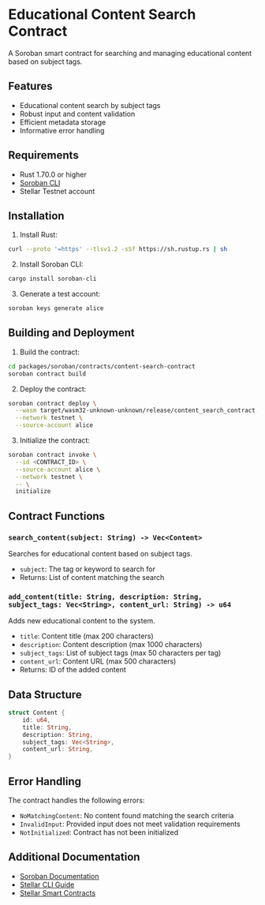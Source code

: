 # Educational Content Search Contract

A Soroban smart contract for searching and managing educational content based on subject tags.

## Features

- Educational content search by subject tags
- Robust input and content validation
- Efficient metadata storage
- Informative error handling

## Requirements

- Rust 1.70.0 or higher
- [Soroban CLI](https://developers.stellar.org/docs/tools/cli/stellar-cli)
- Stellar Testnet account

## Installation

1. Install Rust:
```bash
curl --proto '=https' --tlsv1.2 -sSf https://sh.rustup.rs | sh
```

2. Install Soroban CLI:
```bash
cargo install soroban-cli
```

3. Generate a test account:
```bash
soroban keys generate alice
```

## Building and Deployment

1. Build the contract:
```bash
cd packages/soroban/contracts/content-search-contract
soroban contract build
```

2. Deploy the contract:
```bash
soroban contract deploy \
  --wasm target/wasm32-unknown-unknown/release/content_search_contract.wasm \
  --network testnet \
  --source-account alice
```

3. Initialize the contract:
```bash
soroban contract invoke \
  --id <CONTRACT_ID> \
  --source-account alice \
  --network testnet \
  -- \
  initialize
```

## Contract Functions

### `search_content(subject: String) -> Vec<Content>`
Searches for educational content based on subject tags.
- `subject`: The tag or keyword to search for
- Returns: List of content matching the search

### `add_content(title: String, description: String, subject_tags: Vec<String>, content_url: String) -> u64`
Adds new educational content to the system.
- `title`: Content title (max 200 characters)
- `description`: Content description (max 1000 characters)
- `subject_tags`: List of subject tags (max 50 characters per tag)
- `content_url`: Content URL (max 500 characters)
- Returns: ID of the added content

## Data Structure

```rust
struct Content {
    id: u64,
    title: String,
    description: String,
    subject_tags: Vec<String>,
    content_url: String,
}
```

## Error Handling

The contract handles the following errors:

- `NoMatchingContent`: No content found matching the search criteria
- `InvalidInput`: Provided input does not meet validation requirements
- `NotInitialized`: Contract has not been initialized

## Additional Documentation

- [Soroban Documentation](https://soroban.stellar.org/docs)
- [Stellar CLI Guide](https://developers.stellar.org/docs/tools/cli/stellar-cli)
- [Stellar Smart Contracts](https://developers.stellar.org/docs/build/smart-contracts/overview)